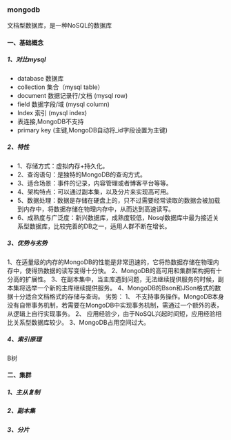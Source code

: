 ### mongodb

文档型数据库，是一种NoSQL的数据库

#### 一、基础概念

##### 1、对比mysql

- database 数据库
- collection 集合（mysql table）
- document 数据记录行/文档 (mysql row)
-  field 数据字段/域 (mysql column)
- Index 索引 (mysql index)
-  表连接,MongoDB不支持
-  primary key  (主键,MongoDB自动将_id字段设置为主键)

##### 2、特性

- 1、存储方式：虚拟内存+持久化。
- 2、查询语句：是独特的MongoDB的查询方式。
- 3、适合场景：事件的记录，内容管理或者博客平台等等。
- 4、架构特点：可以通过副本集，以及分片来实现高可用。
- 5、数据处理：数据是存储在硬盘上的，只不过需要经常读取的数据会被加载到内存中，将数据存储在物理内存中，从而达到高速读写。
- 6、成熟度与广泛度：新兴数据库，成熟度较低，Nosql数据库中最为接近关系型数据库，比较完善的DB之一，适用人群不断在增长。

##### 3、优势与劣势

1、在适量级的内存的MongoDB的性能是非常迅速的，它将热数据存储在物理内存中，使得热数据的读写变得十分快。
2、MongoDB的高可用和集群架构拥有十分高的扩展性。
3、在副本集中，当主库遇到问题，无法继续提供服务的时候，副本集将选举一个新的主库继续提供服务。
4、MongoDB的Bson和JSon格式的数据十分适合文档格式的存储与查询。
劣势：
1、 不支持事务操作。MongoDB本身没有自带事务机制，若需要在MongoDB中实现事务机制，需通过一个额外的表，从逻辑上自行实现事务。
2、 应用经验少，由于NoSQL兴起时间短，应用经验相比关系型数据库较少。
3、MongoDB占用空间过大。

##### 4、索引原理

B树

#### 二、集群

##### 1、主从复制

##### 2、副本集

##### 3、分片